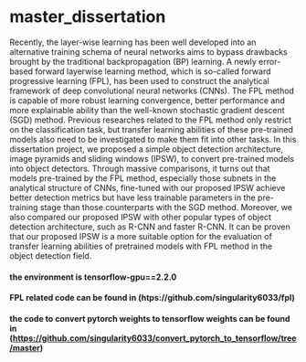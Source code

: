 # master_dissertation
Recently, the layer-wise learning has been well developed into an alternative training schema of neural networks aims to bypass drawbacks brought by the traditional backpropagation (BP) learning. A newly error-based forward layerwise learning method, which is so-called forward progressive learning (FPL), has been used to construct the analytical framework of deep convolutional neural networks (CNNs). The FPL method is capable of more robust learning convergence, better performance and more explainable ability than the well-known stochastic gradient descent (SGD) method. Previous researches related to the FPL method only restrict on the classification task, but transfer learning abilities of these pre-trained models also need to be investigated to make them fit into other tasks. In this dissertation project, we proposed a simple object detection architecture, image pyramids and sliding windows (IPSW), to convert pre-trained models into object detectors. Through massive comparisons, it turns out that models pre-trained by the FPL method, especially those subnets in the analytical structure of CNNs, fine-tuned with our proposed IPSW achieve better
detection metrics but have less trainable parameters in the pre-training stage than those counterparts with the SGD method. Moreover, we also compared our proposed IPSW with other popular types of object detection architecture, such as R-CNN and faster R-CNN. It can be proven that our proposed IPSW is a more suitable option for the evaluation of transfer learning abilities of pretrained models with FPL method in the object detection field.

#### the environment is tensorflow-gpu==2.2.0
#### FPL related code can be found in (htps://github.com/singularity6033/fpl)
#### the code to convert pytorch weights to tensorflow weights can be found in (https://github.com/singularity6033/convert_pytorch_to_tensorflow/tree/master)
